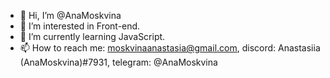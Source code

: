 - 👋 Hi, I’m @AnaMoskvina
- 👀 I’m interested in Front-end.
- 🌱 I’m currently learning JavaScript.
- 📫 How to reach me: moskvinaanastasia@gmail.com, discord: Anastasiia (AnaMoskvina)#7931, telegram: @AnaMoskvina

